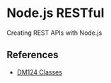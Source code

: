 # Node.js RESTful

Creating REST APIs with Node.js

## References

- [DM124 Classes](https://github.com/inatel/DM124)